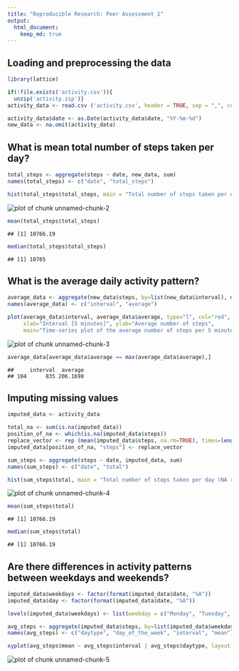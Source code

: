 ```yaml
---
title: "Reproducible Research: Peer Assessment 1"
output: 
  html_document:
    keep_md: true
---
```


## Loading and preprocessing the data


```r
library(lattice)

if(!file.exists('activity.csv')){
  unzip('activity.zip')}
activity_data <- read.csv ('activity.csv', header = TRUE, sep = ",", colClasses=c("numeric", "character", "numeric"))

activity_data$date <- as.Date(activity_data$date, "%Y-%m-%d")
new_data <- na.omit(activity_data)
```

## What is mean total number of steps taken per day?


```r
total_steps <- aggregate(steps ~ date, new_data, sum)
names(total_steps) <- c("date", "total_steps")

hist(total_steps$total_steps, main = "Total number of steps taken per day", xlab = "Day", ylab = "Total number of steps", col = "blue")
```

![plot of chunk unnamed-chunk-2](figure/rplot-1.png)

```r
mean(total_steps$total_steps)
```

```
## [1] 10766.19
```

```r
median(total_steps$total_steps)
```

```
## [1] 10765
```

## What is the average daily activity pattern?


```r
average_data <- aggregate(new_data$steps, by=list(new_data$interval), mean)
names(average_data) <- c("interval", "average")

plot(average_data$interval, average_data$average, type="l", col="red", lwd=2,
     xlab="Interval [5 minutes]", ylab="Average number of steps", 
     main="Time-series plot of the average number of steps per 5 minute intervals")
```

![plot of chunk unnamed-chunk-3](figure/rplot-2.png)

```r
average_data[average_data$average == max(average_data$average),]
```

```
##     interval  average
## 104      835 206.1698
```

## Imputing missing values


```r
imputed_data <- activity_data

total_na <- sum(is.na(imputed_data))
position_of_na <- which(is.na(imputed_data$steps))
replace_vector <- rep (mean(imputed_data$steps, na.rm=TRUE), times=length(position_of_na))
imputed_data[position_of_na, "steps"] <- replace_vector

sum_steps <- aggregate(steps ~ date, imputed_data, sum)
names(sum_steps) <- c("date", "total")

hist(sum_steps$total, main = "Total number of steps taken per day (NA replaced by mean value of steps", xlab = "Day", ylab = "Total number of steps", col = "green")
```

![plot of chunk unnamed-chunk-4](figurerplot-3.png)

```r
mean(sum_steps$total)
```

```
## [1] 10766.19
```

```r
median(sum_steps$total)
```

```
## [1] 10766.19
```

## Are there differences in activity patterns between weekdays and weekends?


```r
imputed_data$weekdays <- factor(format(imputed_data$date, "%A"))
imputed_data$day <- factor(format(imputed_data$date, "%A"))

levels(imputed_data$weekdays) <- list(weekday = c("Monday", "Tuesday", "Wednesday", "Thursday", "Friday"), weekend = c("Saturday", "Sunday"))

avg_steps <- aggregate(imputed_data$steps, by=list(imputed_data$weekdays, imputed_data$day, imputed_data$interval), mean)
names(avg_steps) <- c("daytype", "day_of_the_week", "interval", "mean")

xyplot(avg_steps$mean ~ avg_steps$interval | avg_steps$daytype, layout = c(1, 2), type = "l", xlab = "Interval", ylab = "Number of steps")
```

![plot of chunk unnamed-chunk-5](rplot-4.png)

